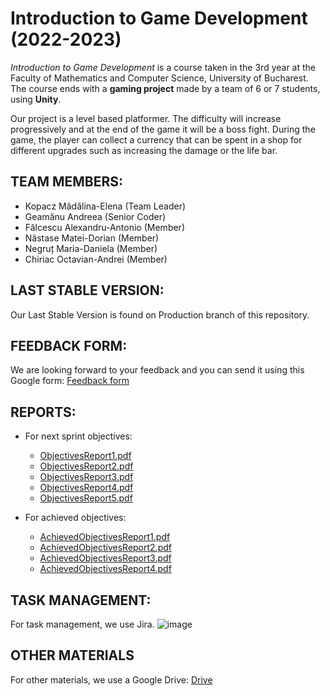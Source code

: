 
# Introduction to Game Development (2022-2023)

*Introduction to Game Development* is a course taken in the 3rd year at the Faculty of Mathematics and Computer Science, University of Bucharest.
The course ends with a **gaming project** made by a team of 6 or 7 students, using **Unity**.

Our project is a level based platformer. The difficulty will increase progressively and at the end of the game it will be a boss fight.
During the game, the player can collect a currency that can be spent in a shop for different upgrades such as increasing the damage or the life bar.


## TEAM MEMBERS:

- Kopacz Mădălina-Elena (Team Leader)
- Geamănu Andreea (Senior Coder)
- Fălcescu Alexandru-Antonio (Member)
- Năstase Matei-Dorian (Member)
- Negruț Maria-Daniela (Member)
- Chiriac Octavian-Andrei (Member)

  
## LAST STABLE VERSION:

  Our Last Stable Version is found on Production branch of this repository.
  
  
## FEEDBACK FORM:

  We are looking forward to your feedback and you can send it using this Google form:
  [Feedback form](https://forms.gle/FqWcAsce48CcQs2y6)
  
## REPORTS:

- For next sprint objectives:
    - [ObjectivesReport1.pdf](https://github.com/MadalinaKopacz/gaming-project/files/9896336/Raport.obiective.1.pdf)
    - [ObjectivesReport2.pdf](https://github.com/MadalinaKopacz/gaming-project/files/9946404/ObjectivesReport2.2.pdf)
    - [ObjectivesReport3.pdf](https://github.com/MadalinaKopacz/gaming-project/files/10050927/ObjectivesReport3.pdf)
    - [ObjectivesReport4.pdf](https://github.com/MadalinaKopacz/gaming-project/files/10153127/ObjectivesReport4.2.pdf)
    - [ObjectivesReport5.pdf](https://github.com/MadalinaKopacz/gaming-project/files/10255506/ObjectivesReport5.pdf)



- For achieved objectives:
    - [AchievedObjectivesReport1.pdf](https://github.com/MadalinaKopacz/gaming-project/files/9946580/AchievedObjectivesRaport1.pdf)
    - [AchievedObjectivesReport2.pdf](https://github.com/MadalinaKopacz/gaming-project/files/10050925/AchievedObjectivesReport2.1.pdf)
    - [AchievedObjectivesReport3.pdf](https://github.com/MadalinaKopacz/gaming-project/files/10153124/AchievedObjectivesReport3.5.1.pdf)
    - [AchievedObjectivesReport4.pdf](https://github.com/MadalinaKopacz/gaming-project/files/10255396/AchievedObjectivesReport3.6.pdf)


## TASK MANAGEMENT:

  For task management, we use Jira.
  ![image](https://user-images.githubusercontent.com/79279298/198848983-9e5dbf11-3211-4d9c-b0b5-99872e5e2533.png)
  

## OTHER MATERIALS

  For other materials, we use a Google Drive: [Drive](https://drive.google.com/drive/folders/1jGQ-kjRpir5IkdF7W5srskWFdNS1NfXT?usp=sharing)
  
  
 
